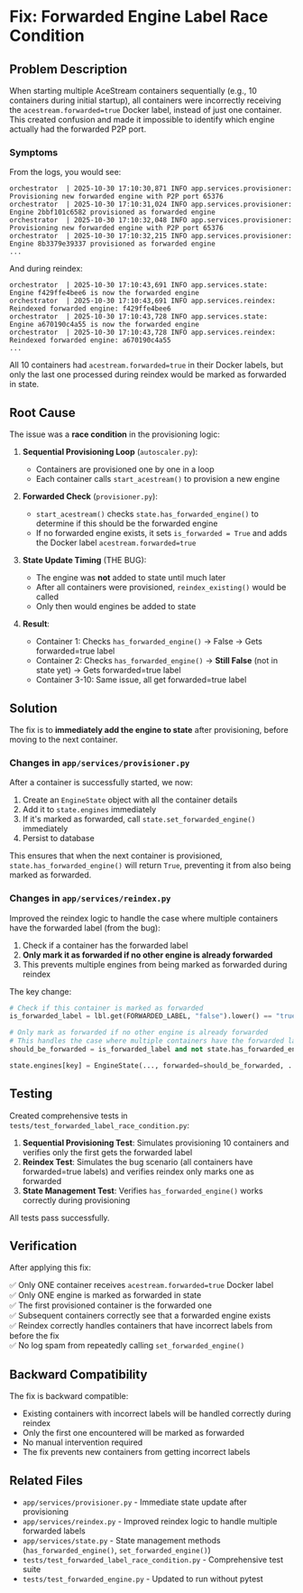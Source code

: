 # Fix: Forwarded Engine Label Race Condition

## Problem Description

When starting multiple AceStream containers sequentially (e.g., 10 containers during initial startup), all containers were incorrectly receiving the `acestream.forwarded=true` Docker label, instead of just one container. This created confusion and made it impossible to identify which engine actually had the forwarded P2P port.

### Symptoms

From the logs, you would see:
```
orchestrator  | 2025-10-30 17:10:30,871 INFO app.services.provisioner: Provisioning new forwarded engine with P2P port 65376
orchestrator  | 2025-10-30 17:10:31,024 INFO app.services.provisioner: Engine 2bbf101c6582 provisioned as forwarded engine
orchestrator  | 2025-10-30 17:10:32,048 INFO app.services.provisioner: Provisioning new forwarded engine with P2P port 65376
orchestrator  | 2025-10-30 17:10:32,215 INFO app.services.provisioner: Engine 8b3379e39337 provisioned as forwarded engine
...
```

And during reindex:
```
orchestrator  | 2025-10-30 17:10:43,691 INFO app.services.state: Engine f429ffe4bee6 is now the forwarded engine
orchestrator  | 2025-10-30 17:10:43,691 INFO app.services.reindex: Reindexed forwarded engine: f429ffe4bee6
orchestrator  | 2025-10-30 17:10:43,728 INFO app.services.state: Engine a670190c4a55 is now the forwarded engine
orchestrator  | 2025-10-30 17:10:43,728 INFO app.services.reindex: Reindexed forwarded engine: a670190c4a55
...
```

All 10 containers had `acestream.forwarded=true` in their Docker labels, but only the last one processed during reindex would be marked as forwarded in state.

## Root Cause

The issue was a **race condition** in the provisioning logic:

1. **Sequential Provisioning Loop** (`autoscaler.py`):
   - Containers are provisioned one by one in a loop
   - Each container calls `start_acestream()` to provision a new engine

2. **Forwarded Check** (`provisioner.py`):
   - `start_acestream()` checks `state.has_forwarded_engine()` to determine if this should be the forwarded engine
   - If no forwarded engine exists, it sets `is_forwarded = True` and adds the Docker label `acestream.forwarded=true`

3. **State Update Timing** (THE BUG):
   - The engine was **not** added to state until much later
   - After all containers were provisioned, `reindex_existing()` would be called
   - Only then would engines be added to state

4. **Result**:
   - Container 1: Checks `has_forwarded_engine()` → False → Gets forwarded=true label
   - Container 2: Checks `has_forwarded_engine()` → **Still False** (not in state yet) → Gets forwarded=true label
   - Container 3-10: Same issue, all get forwarded=true label

## Solution

The fix is to **immediately add the engine to state** after provisioning, before moving to the next container.

### Changes in `app/services/provisioner.py`

After a container is successfully started, we now:

1. Create an `EngineState` object with all the container details
2. Add it to `state.engines` immediately
3. If it's marked as forwarded, call `state.set_forwarded_engine()` immediately
4. Persist to database

This ensures that when the next container is provisioned, `state.has_forwarded_engine()` will return `True`, preventing it from also being marked as forwarded.

### Changes in `app/services/reindex.py`

Improved the reindex logic to handle the case where multiple containers have the forwarded label (from the bug):

1. Check if a container has the forwarded label
2. **Only mark it as forwarded if no other engine is already forwarded**
3. This prevents multiple engines from being marked as forwarded during reindex

The key change:
```python
# Check if this container is marked as forwarded
is_forwarded_label = lbl.get(FORWARDED_LABEL, "false").lower() == "true"

# Only mark as forwarded if no other engine is already forwarded
# This handles the case where multiple containers have the forwarded label (bug scenario)
should_be_forwarded = is_forwarded_label and not state.has_forwarded_engine()

state.engines[key] = EngineState(..., forwarded=should_be_forwarded, ...)
```

## Testing

Created comprehensive tests in `tests/test_forwarded_label_race_condition.py`:

1. **Sequential Provisioning Test**: Simulates provisioning 10 containers and verifies only the first gets the forwarded label
2. **Reindex Test**: Simulates the bug scenario (all containers have forwarded=true labels) and verifies reindex only marks one as forwarded
3. **State Management Test**: Verifies `has_forwarded_engine()` works correctly during provisioning

All tests pass successfully.

## Verification

After applying this fix:

✅ Only ONE container receives `acestream.forwarded=true` Docker label  
✅ Only ONE engine is marked as forwarded in state  
✅ The first provisioned container is the forwarded one  
✅ Subsequent containers correctly see that a forwarded engine exists  
✅ Reindex correctly handles containers that have incorrect labels from before the fix  
✅ No log spam from repeatedly calling `set_forwarded_engine()`  

## Backward Compatibility

The fix is backward compatible:

- Existing containers with incorrect labels will be handled correctly during reindex
- Only the first one encountered will be marked as forwarded
- No manual intervention required
- The fix prevents new containers from getting incorrect labels

## Related Files

- `app/services/provisioner.py` - Immediate state update after provisioning
- `app/services/reindex.py` - Improved reindex logic to handle multiple forwarded labels
- `app/services/state.py` - State management methods (`has_forwarded_engine()`, `set_forwarded_engine()`)
- `tests/test_forwarded_label_race_condition.py` - Comprehensive test suite
- `tests/test_forwarded_engine.py` - Updated to run without pytest

